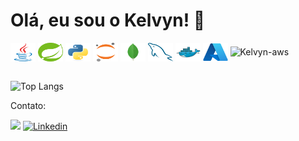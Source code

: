
# Olá, eu sou o Kelvyn! 👋  

<div>

<img align="center" alt="Kelvyn-Java" height="30" width="40" src="https://raw.githubusercontent.com/devicons/devicon/master/icons/java/java-original.svg">
<img align="center" alt="Kelvyn-Spring" height="30" width="40" src="https://raw.githubusercontent.com/devicons/devicon/master/icons/spring/spring-original.svg">
<img align="center" alt="Kelvyn-Python" height="30" width="40" src="https://raw.githubusercontent.com/devicons/devicon/master/icons/python/python-original.svg">
<img align="center" alt="Kelvyn-Jupyter" height="30" width="40" src="https://raw.githubusercontent.com/devicons/devicon/master/icons/jupyter/jupyter-original.svg">
<img align="center" alt="Kelvyn-mongodb" height="30" width="40" src="https://raw.githubusercontent.com/devicons/devicon/master/icons/mongodb/mongodb-original.svg">
<img align="center" alt="Kelvyn-mysql" height="30" width="40" src="https://raw.githubusercontent.com/devicons/devicon/master/icons/mysql/mysql-original.svg">
<img align="center" alt="Kelvyn-docker" height="30" width="40" src="https://raw.githubusercontent.com/devicons/devicon/master/icons/docker/docker-original.svg">
<img align="center" alt="Kelvyn-azura" height="30" width="40" src="https://raw.githubusercontent.com/devicons/devicon/master/icons/azure/azure-original.svg">
<img align="center" alt="Kelvyn-aws" height="30" width="40" src="https://cdn.jsdelivr.net/gh/devicons/devicon@latest/icons/amazonwebservices/amazonwebservices-original-wordmark.svg"/>

</div><br> 

![Top Langs](https://github-readme-stats.vercel.app/api/top-langs/?username=KelvynAmaral&layout=compact&theme=radical)




Contato: 

<a href = "mailto:kelvyn.candido@gmail.com"><img src="https://img.shields.io/badge/-Gmail-%23333?style=for-the-badge&logo=gmail&logoColor=white" target="_blank"></a>
 [![Linkedin](https://img.shields.io/badge/LinkedIn-0077B5?style=for-the-badge&logo=linkedin&logoColor=white)](https://www.linkedin.com/in/kelvyncandido/)
